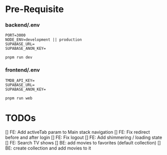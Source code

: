 # Pre-Requisite
### backend/.env
```
PORT=3000
NODE_ENV=development || production
SUPABASE_URL=
SUPABASE_ANON_KEY=
```
```
pnpm run dev
```

### frontend/.env
```
TMDB_API_KEY=
SUPABASE_URL=
SUPABASE_ANON_KEY=
```
```
pnpm run web
```

# TODOs
[] FE: Add activeTab param to Main stack navigation
[] FE: Fix redirect before and after login
[] FE: Fix logout
[] FE: Add shimmering / loading state
[] FE: Search TV shows
[] BE: add movies to favorites (default collection)
[] BE: create collection and add movies to it